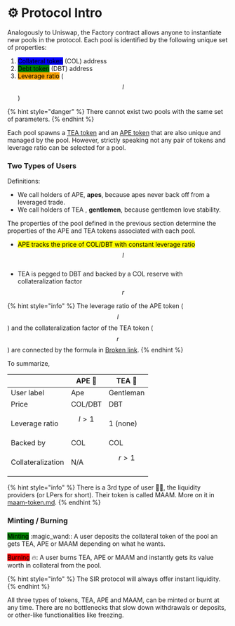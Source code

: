 # ⚙ Protocol Intro

Analogously to Uniswap, the Factory contract allows anyone to instantiate new pools in the protocol. Each pool is identified by the following unique set of properties:

1. <mark style="background-color:blue;">Collateral token</mark> (COL) address
2. <mark style="background-color:green;">Debt token</mark> (DBT) address
3. <mark style="background-color:orange;">Leverage ratio</mark> ($$l$$)

{% hint style="danger" %}
There cannot exist two pools with the same set of parameters.
{% endhint %}

Each pool spawns a [TEA token](../../introduction/trustless-stablecoins/tea-token-basics.md) and an [APE token](../../introduction/safer-leverage/ape-token-basics.md) that are also unique and managed by the pool. However, strictly speaking not any pair of tokens and leverage ratio can be selected for a pool.

### Two Types of Users

Definitions:

* We call holders of APE, **apes**, because apes never back off from a leveraged trade.
* We call holders of TEA , **gentlemen**, because gentlemen love stability.

The properties of the pool defined in the previous section determine the properties of the APE and TEA tokens associated with each pool.

* <mark style="background-color:yellow;">APE tracks the price of COL/DBT with constant leverage ratio</mark> $$l$$​
* TEA is pegged to DBT and backed by a COL reserve with collateralization factor $$r$$

{% hint style="info" %}
The leverage ratio of the APE token ($$l$$) and the collateralization factor of the TEA token ($$r$$) are connected by the formula in [Broken link](broken-reference "mention").
{% endhint %}

To summarize,

|                   | APE 🦍   | TEA 🍵    |
| ----------------- | -------- | --------- |
| User label        | Ape      | Gentleman |
| Price             | COL/DBT  | DBT       |
| Leverage ratio    | $$l>1$$​ | 1 (none)  |
| Backed by         | COL      | COL       |
| Collateralization | N/A      | $$r>1$$​  |

{% hint style="info" %}
There is a 3rd type of user 🤵‍♀️, the liquidity providers (or LPers for short). Their token is called MAAM. More on it in [maam-token.md](../leverage-rebalancing/maam-token.md "mention").
{% endhint %}

### Minting / Burning

<mark style="background-color:green;">Minting</mark> :magic\_wand:: A user deposits the collateral token of the pool an gets TEA, APE or MAAM depending on what he wants.

<mark style="background-color:red;">Burning</mark> :fire:: A user burns TEA, APE or MAAM and instantly gets its value worth in collateral from the pool.

{% hint style="info" %}
The SIR protocol will always offer instant liquidity.
{% endhint %}

All three types of tokens, TEA, APE and MAAM, can be minted or burnt at any time. There are no bottlenecks that slow down withdrawals or deposits, or other-like functionalities like freezing.
